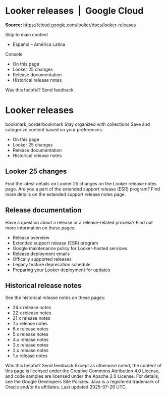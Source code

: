 # Looker releases  |  Google Cloud

**Source:** https://cloud.google.com/looker/docs/looker-releases

Skip to main content 
  * Español – América Latina

Console 


  * On this page
  * Looker 25 changes
  * Release documentation
  * Historical release notes




Was this helpful?
Send feedback 
#  Looker releases
bookmark_borderbookmark Stay organized with collections  Save and categorize content based on your preferences.
  * On this page
  * Looker 25 changes
  * Release documentation
  * Historical release notes


## Looker 25 changes
Find the latest details on Looker 25 changes on the Looker release notes page.
Are you a part of the extended support release (ESR) program? Find more details on the extended support release notes page.
## Release documentation
Have a question about a release or a release-related process? Find out more information on these pages:
  * Release overview
  * Extended support release (ESR) program
  * Google maintenance policy for Looker-hosted services
  * Release deployment emails
  * Offically supported releases
  * Legacy feature deprecation schedule
  * Preparing your Looker deployment for updates


## Historical release notes
See the historical release notes on these pages:
  * 24.x release notes
  * 22.x release notes
  * 21.x release notes
  * 7.x release notes
  * 6.x release notes
  * 5.x release notes
  * 4.x release notes
  * 3.x release notes
  * 2.x release notes
  * 1.x release notes


Was this helpful?
Send feedback 
Except as otherwise noted, the content of this page is licensed under the Creative Commons Attribution 4.0 License, and code samples are licensed under the Apache 2.0 License. For details, see the Google Developers Site Policies. Java is a registered trademark of Oracle and/or its affiliates.
Last updated 2025-07-26 UTC.


